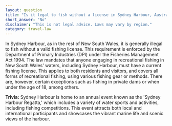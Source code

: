 ```yaml
---
layout: question
title: "Is it legal to fish without a license in Sydney Harbour, Australia?"
short_answer: "No"
disclaimer: "This is not legal advice. Laws may vary by region."
category: travel-law
---
```

In Sydney Harbour, as in the rest of New South Wales, it is generally illegal to fish without a valid fishing license. This requirement is enforced by the Department of Primary Industries (DPI) under the Fisheries Management Act 1994. The law mandates that anyone engaging in recreational fishing in New South Wales' waters, including Sydney Harbour, must have a current fishing license. This applies to both residents and visitors, and covers all forms of recreational fishing, using various fishing gear or methods. There are, however, certain exceptions such as fishing in private dams or when under the age of 18, among others.

**Trivia:** Sydney Harbour is home to an annual event known as the 'Sydney Harbour Regatta,' which includes a variety of water sports and activities, including fishing competitions. This event attracts both local and international participants and showcases the vibrant marine life and scenic views of the harbour.
